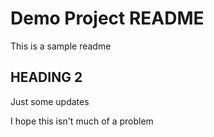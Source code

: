 # Demo Project README

This is a sample readme

## HEADING 2

Just some updates 


I hope this isn't much of a problem
